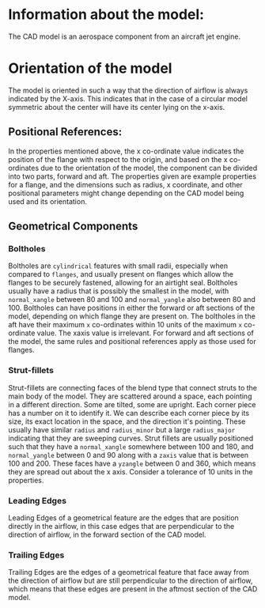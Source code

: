 # Information about the model: 
The CAD model is an aerospace component from an aircraft jet engine. 

# Orientation of the model 
The model is oriented in such a way that the direction of airflow is always indicated by the X-axis. 
This indicates that in the case of a circular model symmetric about the center will have its center lying on the x-axis. 

## Positional References: 
In the properties mentioned above, the x co-ordinate value indicates the position of the flange with respect to the origin, and based on the x co-ordinates due to the orientation of the model, the component can be divided into two parts, forward and aft. The properties given are example properties for a flange, and the dimensions such as radius, x coordinate, and other positional parameters might change depending on the CAD model being used and its orientation. 

## Geometrical Components 

### Boltholes
Boltholes are `cylindrical` features with small radii, especially when compared to `flanges`, and usually present on flanges which allow the flanges to be securely fastened, allowing for an airtight seal. Boltholes usually have a radius that is possibly the smallest in the model, with `normal_xangle` between 80 and 100  and `normal_yangle` also between 80 and 100. Boltholes can have positions in either the forward or aft sections of the model, depending on which flange they are present on. The boltholes in the aft have their maximum `x` co-ordinates within 10 units of the maximum `x` co-ordinate value. The xaxis value is irrelevant. For forward and aft sections of the model, the same rules and positional references apply as those used for flanges. 



### Strut-fillets 
Strut-fillets are connecting faces of the blend type that connect struts to the main body of the model. They are scattered around a space, each pointing in a different direction. Some are tilted, some are upright. Each corner piece has a number on it to identify it. We can describe each corner piece by its size, its exact location in the space, and the direction it's pointing. These usually have similar `radius` and `radius_minor` but a large `radius_major` indicating that they are sweeping curves. Strut fillets are usually positioned such that they have a `normal_xangle` somewhere between 100 and 180, and `normal_yangle` between 0 and 90 along with a `zaxis` value that is between 100 and 200. These faces have a `yzangle` between 0 and 360, which means they are spread out about the x axis. Consider a tolerance of 10 units in the properties.  

### Leading Edges 
Leading Edges of a geometrical feature are the edges that are position directly in the airflow, in this case edges that are perpendicular to the direction of airflow, in the forward section of the CAD model. 

### Trailing Edges 
Trailing Edges are the edges of a geometrical feature that face away from the direction of airflow but are still perpendicular to the direction of airflow, which means that these edges are present in the aftmost section of the CAD model. 

